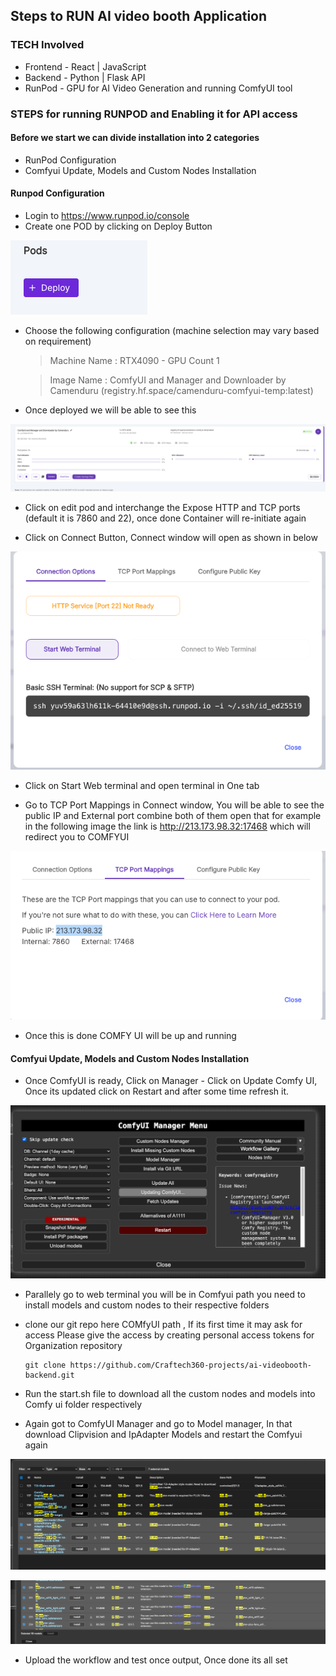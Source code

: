 ## Steps to RUN AI video booth Application

### TECH Involved
* Frontend - React | JavaScript
* Backend - Python | Flask API
* RunPod - GPU for AI Video Generation and running ComfyUI tool


### STEPS for running RUNPOD and Enabling it for API access

#### Before we start we can divide installation into 2 categories

* RunPod Configuration
* Comfyui Update, Models and Custom Nodes Installation

#### Runpod Configuration

* Login to https://www.runpod.io/console 
* Create one POD by clicking on Deploy Button

![alt text](image.png)

* Choose the following configuration (machine selection may vary based on requirement)
    > Machine Name : RTX4090 - GPU Count 1

    > Image Name : ComfyUI and Manager and Downloader by Camenduru (registry.hf.space/camenduru-comfyui-temp:latest)

* Once deployed we will be able to see this

![alt text](image-1.png)

* Click on edit pod and interchange the Expose HTTP and TCP ports (default it is 7860 and 22), once done Container will re-initiate again

* Click on Connect Button, Connect window will open as shown in below

![alt text](image-3.png)

* Click on Start Web terminal and open terminal in One tab 

* Go to TCP Port Mappings in Connect window, You will be able to see the public IP and External port combine both of them open that for example in the following image the link is http://213.173.98.32:17468 which will redirect you to COMFYUI

![alt text](image-4.png)

* Once this is done COMFY UI will be up and running

#### Comfyui Update, Models and Custom Nodes Installation

* Once ComfyUI is ready, Click on Manager - Click on Update Comfy UI, Once its updated click on Restart and after some time refresh it.

![alt text](image-5.png)

* Parallely go to web terminal you will be in Comfyui path you need to install models and custom nodes to their respective folders

* clone our git repo here COMfyUI path , If its first time it may ask for access Please give the access by creating personal access tokens for Organization repository

    ```
    git clone https://github.com/Craftech360-projects/ai-videobooth-backend.git
    ```

* Run the start.sh file to download all the custom nodes and models into Comfy ui folder respectively

* Again got to ComfyUI Manager and go to Model manager, In that download Clipvision and IpAdapter Models and restart the Comfyui again

![alt text](image-6.png)

![alt text](image-7.png)

* Upload the workflow and test once output, Once done its all set



